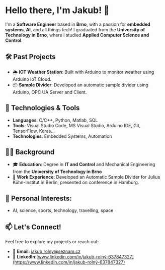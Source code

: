 # Hello there, I'm Jakub! 👋

I'm a **Software Engineer** based in **Brno**, with a passion for **embedded systems**, **AI**, and all things tech! I graduated from the **University of Technology in Brno**, where I studied **Applied Computer Science and Control**.

## 🛠️ Past Projects
- 🌦️ **IOT Weather Station**: Built with Arduino to monitor weather using Arduino IoT Cloud.
- 📦 **Sample Divider**: Developed an automatic sample divider using Arduino, OPC UA Server and Client.
  
## 🔧 Technologies & Tools
- **Languages**: C/C++, Python, Matlab, SQL
- **Tools**: Visual Studio Code, MS Visual Studio, Arduino IDE, Git, TensorFlow, Keras...
- **Technologies**: Embedded Systems, Automation

## 👨‍🎓 Background
- 🎓 **Education**: Degree in **IT and Control** and Mechanical Engineering from the **University of Technology in Brno**
- 💼 **Work Experience**: Developed an Automatic Sample Divider for Julius Kühn-Institut in Berlin, presented on conference in Hamburg.

## 🚀 Personal Interests:
- AI, science, sports, technology, travelling, space

## 📫 Let's Connect!
Feel free to explore my projects or reach out:

- 📧 **Email**: [jakub.rolny@seznam.cz](mailto:jakub.rolny@seznam.cz)
- 💼 **LinkedIn**:[www.linkedin.com/in/jakub-rolný-637847327](https://www.linkedin.com/in/jakub-rolný-637847327)
